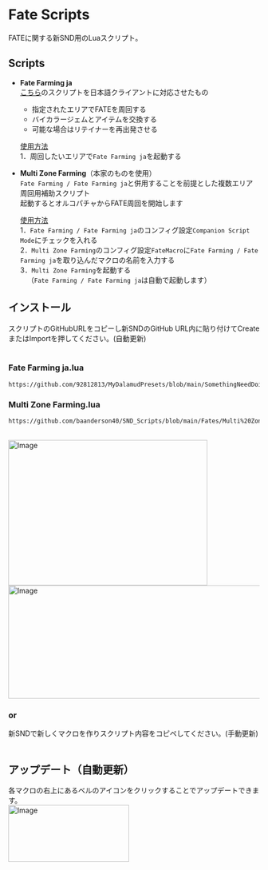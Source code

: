 # Fate Scripts<br/>
FATEに関する新SND用のLuaスクリプト。<br/>

## Scripts<br/>

- **Fate Farming ja**<br/>
[こちら](https://github.com/baanderson40/SND_Scripts/blob/main/Fates/Fate%20Farming.lua)のスクリプトを日本語クライアントに対応させたもの<br/>

  - 指定されたエリアでFATEを周回する
  - バイカラージェムとアイテムを交換する
  - 可能な場合はリテイナーを再出発させる<br/>
  
  <ins>使用方法</ins><br/>
  1．周回したいエリアで`Fate Farming ja`を起動する

- **Multi Zone Farming**（本家のものを使用）<br/>
  `Fate Farming / Fate Farming ja`と併用することを前提とした複数エリア周回用補助スクリプト<br/>
  起動するとオルコパチャからFATE周回を開始します<br/>
  
  <ins>使用方法</ins><br/>
  1．`Fate Farming / Fate Farming ja`のコンフィグ設定`Companion Script Mode`にチェックを入れる<br/>
  2．`Multi Zone Farming`のコンフィグ設定`FateMacro`に`Fate Farming / Fate Farming ja`を取り込んだマクロの名前を入力する<br/>
  3．`Multi Zone Farming`を起動する<br/>
&emsp;（`Fate Farming / Fate Farming ja`は自動で起動します）
  <br/>

<!-- - Occult Demiatma Farming
  - `Fate Farming.lua(Fate Farming ja.lua)`と併用することを前提としたデミアートマ収集用補助スクリプト<br/>
<br/>

- Zodiac Atma Farming
  - `Fate Farming.lua(Fate Farming ja.lua)`と併用することを前提としたアートマ収集用補助スクリプト -->

## インストール<br/>
スクリプトのGitHubURLをコピーし新SNDのGitHub URL内に貼り付けてCreateまたはImportを押してください。(自動更新)<br/>
<br/>

### Fate Farming ja.lua
```
https://github.com/92812813/MyDalamudPresets/blob/main/SomethingNeedDoing/Fate%20Farming/Fate%20Farming%20ja.lua
```
### Multi Zone Farming.lua
```
https://github.com/baanderson40/SND_Scripts/blob/main/Fates/Multi%20Zone%20Farming.lua
```
<!-- Occult Demiatma Farming.lua
```
```
Zodiac Atma Farming.lua
```
``` -->
<br/>
<img width="399" height="291" alt="Image" src="https://github.com/user-attachments/assets/b234fee7-9a5b-40c9-80d9-d562292bdc20" /><br/>
<img width="704" height="227" alt="Image" src="https://github.com/user-attachments/assets/dc5bb236-9bea-4d4b-8cae-8df7f1fa8255" />

### or

新SNDで新しくマクロを作りスクリプト内容をコピペしてください。(手動更新)<br/>
<br/>

## アップデート（自動更新）<br/>
各マクロの右上にあるベルのアイコンをクリックすることでアップデートできます。<br/>
<img width="242" height="114" alt="Image" src="https://github.com/user-attachments/assets/2be03133-549a-48e4-b230-e241d7c28369" />
